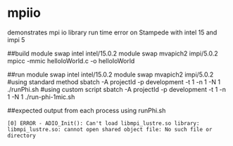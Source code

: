 # mpiio
demonstrates mpi io library run time error on Stampede with intel 15 and impi 5

##build
    module swap intel intel/15.0.2
    module swap mvapich2 impi/5.0.2
    mpicc -mmic helloIoWorld.c -o helloIoWorld
   
##run
    module swap intel intel/15.0.2
    module swap mvapich2 impi/5.0.2
    #using standard method
    sbatch -A projectId -p development -t 1 -n 1 -N 1 ./runPhi.sh
    #using custom script
    sbatch -A projectId -p development -t 1 -n 1 -N 1 ./run-phi-1mic.sh 

##expected output from each process using runPhi.sh
   
    [0] ERROR - ADIO_Init(): Can't load libmpi_lustre.so library: libmpi_lustre.so: cannot open shared object file: No such file or directory
